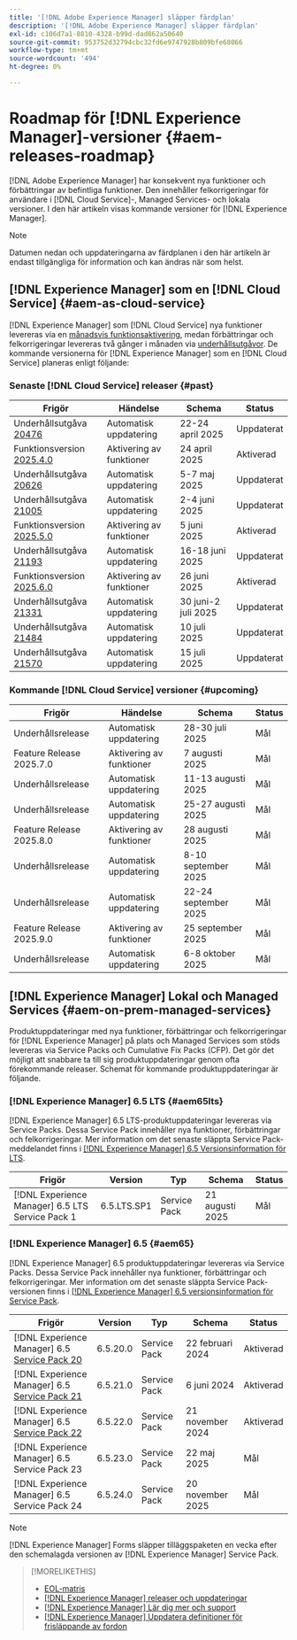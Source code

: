 ```yaml
---
title: '[!DNL Adobe Experience Manager] släpper färdplan'
description: '[!DNL Adobe Experience Manager] släpper färdplan'
exl-id: c106d7a1-8810-4328-b99d-dad862a50640
source-git-commit: 953752d32794cbc32fd6e9747928b809bfe68066
workflow-type: tm+mt
source-wordcount: '494'
ht-degree: 0%

---
```



# Roadmap för [!DNL Experience Manager]-versioner {#aem-releases-roadmap}

[!DNL Adobe Experience Manager] har konsekvent nya funktioner och förbättringar av befintliga funktioner. Den innehåller felkorrigeringar för användare i [!DNL Cloud Service]-, Managed Services- och lokala versioner. I den här artikeln visas kommande versioner för [!DNL Experience Manager].

>[!NOTE]
>
>Datumen nedan och uppdateringarna av färdplanen i den här artikeln är endast tillgängliga för information och kan ändras när som helst.

## [!DNL Experience Manager] som en [!DNL Cloud Service] {#aem-as-cloud-service}

[!DNL Experience Manager] som [!DNL Cloud Service] nya funktioner levereras via en [månadsvis funktionsaktivering](https://experienceleague.adobe.com/sv/docs/experience-manager-cloud-service/content/release-notes/release-notes/release-notes-current), medan förbättringar och felkorrigeringar levereras två gånger i månaden via [underhållsutgåvor](https://experienceleague.adobe.com/sv/docs/experience-manager-cloud-service/content/release-notes/maintenance/latest).
De kommande versionerna för [!DNL Experience Manager] som en [!DNL Cloud Service] planeras enligt följande:

### Senaste [!DNL Cloud Service] releaser {#past}

| Frigör | Händelse | Schema | Status |
|---|---|---|---|
| Underhållsutgåva [20476](https://experienceleague.adobe.com/sv/docs/experience-manager-cloud-service/content/release-notes/maintenance/2025/2025-4-0#20476) | Automatisk uppdatering | 22-24 april 2025 | Uppdaterat |
| Funktionsversion [2025.4.0](https://experienceleague.adobe.com/sv/docs/experience-manager-cloud-service/content/release-notes/release-notes/2025/release-notes-2025-4-0) | Aktivering av funktioner | 24 april 2025 | Aktiverad |
| Underhållsutgåva [20626](https://experienceleague.adobe.com/sv/docs/experience-manager-cloud-service/content/release-notes/maintenance/2025/2025-5-0#20626) | Automatisk uppdatering | 5-7 maj 2025 | Uppdaterat |
| Underhållsutgåva [21005](https://experienceleague.adobe.com/sv/docs/experience-manager-cloud-service/content/release-notes/maintenance/2025/2025-5-0#21005) | Automatisk uppdatering | 2-4 juni 2025 | Uppdaterat |
| Funktionsversion [2025.5.0](https://experienceleague.adobe.com/sv/docs/experience-manager-cloud-service/content/release-notes/release-notes/2025/release-notes-2025-5-0) | Aktivering av funktioner | 5 juni 2025 | Aktiverad |
| Underhållsutgåva [21193](https://experienceleague.adobe.com/sv/docs/experience-manager-cloud-service/content/release-notes/maintenance/2025/2025-6-0) | Automatisk uppdatering | 16-18 juni 2025 | Uppdaterat |
| Funktionsversion [2025.6.0](https://experienceleague.adobe.com/sv/docs/experience-manager-cloud-service/content/release-notes/release-notes/release-notes-current) | Aktivering av funktioner | 26 juni 2025 | Aktiverad |
| Underhållsutgåva [21331](https://experienceleague.adobe.com/sv/docs/experience-manager-cloud-service/content/release-notes/maintenance/2025/2025-7-0#21331) | Automatisk uppdatering | 30 juni-2 juli 2025 | Uppdaterat |
| Underhållsutgåva [21484](https://experienceleague.adobe.com/sv/docs/experience-manager-cloud-service/content/release-notes/maintenance/2025/2025-7-0#21484) | Automatisk uppdatering | 10 juli 2025 | Uppdaterat |
| Underhållsutgåva [21570](https://experienceleague.adobe.com/sv/docs/experience-manager-cloud-service/content/release-notes/maintenance/latest) | Automatisk uppdatering | 15 juli 2025 | Uppdaterat |

### Kommande [!DNL Cloud Service] versioner {#upcoming}

| Frigör | Händelse | Schema | Status |
|---|---|---|---|
| Underhållsrelease | Automatisk uppdatering | 28-30 juli 2025 | Mål |
| Feature Release 2025.7.0 | Aktivering av funktioner | 7 augusti 2025 | Mål |
| Underhållsrelease | Automatisk uppdatering | 11-13 augusti 2025 | Mål |
| Underhållsrelease | Automatisk uppdatering | 25-27 augusti 2025 | Mål |
| Feature Release 2025.8.0 | Aktivering av funktioner | 28 augusti 2025 | Mål |
| Underhållsrelease | Automatisk uppdatering | 8-10 september 2025 | Mål |
| Underhållsrelease | Automatisk uppdatering | 22-24 september 2025 | Mål |
| Feature Release 2025.9.0 | Aktivering av funktioner | 25 september 2025 | Mål |
| Underhållsrelease | Automatisk uppdatering | 6-8 oktober 2025 | Mål |

## [!DNL Experience Manager] Lokal och Managed Services {#aem-on-prem-managed-services}

Produktuppdateringar med nya funktioner, förbättringar och felkorrigeringar för [!DNL Experience Manager] på plats och Managed Services som stöds levereras via Service Packs och Cumulative Fix Packs (CFP). Det gör det möjligt att snabbare ta till sig produktuppdateringar genom ofta förekommande releaser. Schemat för kommande produktuppdateringar är följande.

### [!DNL Experience Manager] 6.5 LTS {#aem65lts}

[!DNL Experience Manager] 6.5 LTS-produktuppdateringar levereras via Service Packs. Dessa Service Pack innehåller nya funktioner, förbättringar och felkorrigeringar. Mer information om det senaste släppta Service Pack-meddelandet finns i [[!DNL Experience Manager] 6.5 Versionsinformation för LTS](https://experienceleague.adobe.com/sv/docs/experience-manager-65-lts/content/release-notes/release-notes).

| Frigör | Version | Typ | Schema | Status |
|---|---|---|---|---|
| [!DNL Experience Manager] 6.5 LTS Service Pack 1 | 6.5.LTS.SP1 | Service Pack | 21 augusti 2025 | Mål |

### [!DNL Experience Manager] 6.5 {#aem65}

[!DNL Experience Manager] 6.5 produktuppdateringar levereras via Service Packs. Dessa Service Pack innehåller nya funktioner, förbättringar och felkorrigeringar. Mer information om det senaste släppta Service Pack-versionen finns i [[!DNL Experience Manager] 6.5 versionsinformation för Service Pack](https://experienceleague.adobe.com/sv/docs/experience-manager-65/content/release-notes/release-notes).

| Frigör | Version | Typ | Schema | Status |
|---|---|---|---|---|
| [!DNL Experience Manager] 6.5 [Service Pack 20](https://experienceleague.adobe.com/sv/docs/experience-manager-65/content/release-notes/service-pack/6-5-20) | 6.5.20.0 | Service Pack | 22 februari 2024 | Aktiverad |
| [!DNL Experience Manager] 6.5 [Service Pack 21](https://experienceleague.adobe.com/sv/docs/experience-manager-65/content/release-notes/service-pack/6-5-21) | 6.5.21.0 | Service Pack | 6 juni 2024 | Aktiverad |
| [!DNL Experience Manager] 6.5 [Service Pack 22](https://experienceleague.adobe.com/sv/docs/experience-manager-65/content/release-notes/release-notes) | 6.5.22.0 | Service Pack | 21 november 2024 | Aktiverad |
| [!DNL Experience Manager] 6.5 Service Pack 23 | 6.5.23.0 | Service Pack | 22 maj 2025 | Mål |
| [!DNL Experience Manager] 6.5 Service Pack 24 | 6.5.24.0 | Service Pack | 20 november 2025 | Mål |

>[!NOTE]
>
>[!DNL Experience Manager] Forms släpper tilläggspaketen en vecka efter den schemalagda versionen av [!DNL Experience Manager] Service Pack.

>[!MORELIKETHIS]
>
>* [EOL-matris](https://helpx.adobe.com/se/support/programs/eol-matrix.html)
>* [[!DNL Experience Manager] releaser och uppdateringar](https://experienceleague.adobe.com/sv/docs/experience-manager-release-information/aem-release-updates/aem-releases-updates)
>* [[!DNL Experience Manager] Lär dig mer och support](https://experienceleague.adobe.com/sv/docs/experience-manager-cloud-service)
>* [[!DNL Experience Manager] Uppdatera definitioner för frisläppande av fordon](/help/using/update-release-vehicle-definitions.md)
